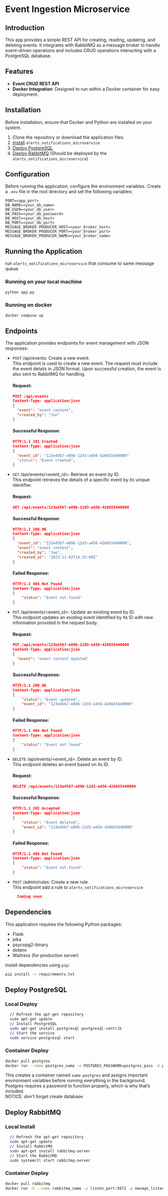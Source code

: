 # Event Ingestion Microservice

## Introduction
This app provides a simple REST API for creating, reading, updating, and deleting events. 
It integrates with RabbitMQ as a message broker to handle event-driven operations 
and includes CRUD operations interacting with a PostgreSQL database.

## Features
- **Event CRUD REST API**
- **Docker Integration**: Designed to run within a Docker container for easy deployment.

## Installation
Before installation, ensure that Docker and Python are installed on your system.
1. Clone the repository or download the application files.
2. [Install](https://github.com/DaniHaimov/alerts_notifications_microservice) `alerts_notifications_microservice`
3. [Deploy PostgreSQL](#Deploy_PostgreSQL)
4. [Deploy RabbitMQ](#Deploy_RabbitMQ) (Should be deployed by the `alerts_notifications_microservice`)


## Configuration
Before running the application, configure the environment variables. Create a `.env` file in the root directory and set the following variables:
```text
PORT=<app_port>
DB_NAME=<your_db_name>
DB_USER=<your_db_user>
DB_PASS=<your_db_password>
DB_HOST=<your_db_host>
DB_PORT=<your_db_port>
MESSAGE_BROKER_PRODUCER_HOST=<your_broker_host>
MESSAGE_BROKER_PRODUCER_PORT=<your_broker_port>
MESSAGE_BROKER_PRODUCER_NAME=<your_broker_name>
```

## Running the Application
run `alerts_notifications_microservice` that consume to same message queue
### Running on your local machine
```bash
python app.py
```
### Running on docker
```bash
docker compose up
```

## Endpoints
The application provides endpoints for event management with JSON responses:
* `POST` /api/events: Create a new event.</br>
This endpoint is used to create a new event. 
The request must include the event details in JSON format. 
Upon successful creation, the event is also sent to RabbitMQ for handling.
    #### Request:
    ```json
    POST /api/events
    Content-Type: application/json
    {
      "event": "event content",
      "created_by": "Joe"
    }
  ```
  #### Successful Response:
    ```json
    HTTP/1.1 201 Created
    Content-Type: application/json
    {
      "event_id": "123e4567-e89b-12d3-a456-426655440000"
      "status": "Event created",
    }
  ```
* `GET` /api/events/<event_id>: Retrieve an event by ID.</br>
This endpoint retrieves the details of a specific event by its unique identifier.
    #### Request:
    ```json
    GET /api/events/123e4567-e89b-12d3-a456-426655440000
  ```
  #### Successful Response:
    ```json
    HTTP/1.1 200 OK
    Content-Type: application/json
    {
      "event_id": "123e4567-e89b-12d3-a456-426655440000",
      "event": "event content",
      "created_by": "Joe",
      "created_at": "2023-11-02T14:25:00Z"
    }
  ```
  #### Failed Response:
    ```json
    HTTP/1.1 404 Not Found
    Content-Type: application/json
    {
        "status": "Event not found"
    }
  ```
* `PUT` /api/events/<event_id>: Update an existing event by ID.</br>
This endpoint updates an existing event identified by its ID with new information provided in the request body.
    #### Request:
    ```json
    PUT /api/events/123e4567-e89b-12d3-a456-426655440000
    Content-Type: application/json
    {
      "event": "event content Updated"
    }
  ```
  #### Successful Response:
    ```json
    HTTP/1.1 200 OK
    Content-Type: application/json
    {
        "status": "Event updated",
        "event_id": "123e4567-e89b-12d3-a456-426655440000"
    }
  ```
  #### Failed Response:
    ```json
    HTTP/1.1 404 Not Found
    Content-Type: application/json
    {
        "status": "Event not found"
    }
  ```
* `DELETE` /api/events/<event_id>: Delete an event by ID.</br>
This endpoint deletes an event based on its ID.
    #### Request:
    ```json
    DELETE /api/events/123e4567-e89b-12d3-a456-426655440000
  ```
  #### Successful Response:
    ```json
    HTTP/1.1 202 Accepted
    Content-Type: application/json
    {
        "status": "Event deleted",
        "event_id": "123e4567-e89b-12d3-a456-426655440000"
    }
  ```
  #### Failed Response:
    ```json
    HTTP/1.1 404 Not Found
    Content-Type: application/json
    {
        "status": "Event not found"
    }
  ```
* `POST` /admin/rules: Create a new rule.</br>
This endpoint add a rule to `alerts_notifications_microservice`
    ```json
      Coming soon
    ```

## Dependencies
This application requires the following Python packages:
* Flask
* pika
* psycopg2-binary
* dotenv
* Waitress (for production server)

Install dependencies using `pip`:
```bash
pip install -r requirements.txt
```
<a name="Deploy_PostgreSQL"></a>
## Deploy PostgreSQL
### Local Deploy
```bash
  // Refresh the apt-get repository
  sudo apt-get update
  // Install PostgreSQL
  sudo apt-get install postgresql postgresql-contrib
  // Start the service
  sudo service postgresql start
```
  
### Container Deploy
```bash
docker pull postgres
docker run --name postgres_name -e POSTGRES_PASSWORD=postgres_pass -d postgres
```
This creates a container named `some-postgres` and assigns important environment variables before running everything in the background. Postgres requires a password to function properly, which is why that’s included. 
<br>
NOTICE: don't forget create database

<a name="Deploy_RabbitMQ"></a>
## Deploy RabbitMQ
### Local Install
```bash
  // Refresh the apt-get repository
  sudo apt-get update
  // Install RabbitMQ
  sudo apt-get install rabbitmq-server
  // Start the RabbitMQ
  sudo systemctl start rabbitmq-server
```
  
### Container Deploy
```bash
docker pull rabbitmq
docker run -d --name rabbitmq_name -p listen_port:5672 -p manage_listen_port:15672 rabbitmq:latest
```